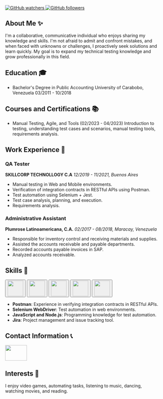 <div>
<a href="https://github.com/Johbry">
    <img src="https://img.shields.io/github/watchers/Johbry/johbry?label=Views&logoColor=%23CF1680&style=social" alt="GitHub watchers">
  </a>
  <a href="https://github.com/Johbry">
    <img src="https://img.shields.io/github/followers/Johbry?logoColor=%23CF1680&style=social" alt="GitHub followers">
  </a>
  </div>
  
## About Me ✨

I'm a collaborative, communicative individual who enjoys sharing my knowledge and skills. I'm not afraid to admit and confront mistakes, and when faced with unknowns or challenges, I proactively seek solutions and learn quickly. My goal is to expand my technical testing knowledge and grow professionally in this field.

## Education 🎓

- Bachelor's Degree in Public Accounting
University of Carabobo, Venezuela
03/2011 - 10/2018

## Courses and Certifications 📚

- Manual Testing, Agile, and Tools (02/2023 - 04/2023)
Introduction to testing, understanding test cases and scenarios, manual testing tools, requirements analysis.

## Work Experience 💼

### QA Tester
**SKILLCORP TECHNOLLOGY C.A**
*12/2019 - 11/2021, Buenos Aires*

- Manual testing in Web and Mobile environments.
- Verification of integration contracts in RESTful APIs using Postman.
- Test automation using Selenium + Jest.
- Test case analysis, planning, and execution.
- Requirements analysis.

### Administrative Assistant
**Plumrose Latinoamericana, C.A.**
*02/2017 - 08/2018, Maracay, Venezuela*

- Responsible for inventory control and receiving materials and supplies.
- Assisted the accounts receivable and payable departments.
- Recorded accounts payable invoices in SAP.
- Analyzed accounts receivable.

<h2>Skills 🚀</h2>

<div>
  <a href="https://www.postman.com/" target="_blank"><button><img src="https://www.returngis.net/wp-content/uploads/2021/06/New-postman.png" width="50px" height="50px"></button></a>
  <a href="https://www.atlassian.com/es/software/jira" target="_blank"><button><img src="https://www.coreit.cz/atlassian/wp-content/uploads/2019/06/jira-1.png" width="50px" height="50px"></button></a>
  <a href="https://www.selenium.dev/documentation/webdriver" target="_blank"><button><img src="https://upload.wikimedia.org/wikipedia/commons/thumb/d/d5/Selenium_Logo.png/574px-Selenium_Logo.png?20200511151950"
  width="50px" height="50px"></button></a>
  <a href="https://www.javascript.com/" target="_blank"><button><img src="https://upload.wikimedia.org/wikipedia/commons/thumb/6/6a/JavaScript-logo.png/600px-JavaScript-logo.png" width="50px" height="50px"></button></a>
  <a href="https://nodejs.org/es" target="_blank"><button><img src="https://img2.freepng.es/20180425/jrw/kisspng-node-js-javascript-web-application-express-js-comp-5ae0f84e2a4242.1423638015246930701731.jpg" width="50px" height="50px"></button></a>
</div>

- **Postman**: Experience in verifying integration contracts in RESTful APIs.
- **Selenium WebDriver**: Test automation in web environments.
- **JavaScript and Node.js**: Programming knowledge for test automation.
- **Jira**: Project management and issue tracking tool.

## Contact Information 📞

<a href="https://www.linkedin.com/in/johbry-mellado/" target="_blank">
  <img src="https://1000marcas.net/wp-content/uploads/2020/01/Logo-Linkedin-500x313.png" width="70px" height="50px">
  <span></span>
</a>

## Interests 🌟

I enjoy video games, automating tasks, listening to music, dancing, watching movies, and reading.


